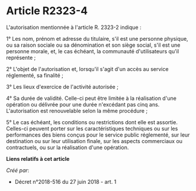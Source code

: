 # Article R2323-4

L'autorisation mentionnée à l'article R. 2323-2 indique :

1° Les nom, prénom et adresse du titulaire, s'il est une personne physique, ou sa raison sociale ou sa dénomination et son
siège social, s'il est une personne morale, et, le cas échéant, la communauté d'utilisateurs qu'il représente ;

2° L'objet de l'autorisation et, lorsqu'il s'agit d'un accès au service réglementé, sa finalité ;

3° Les lieux d'exercice de l'activité autorisée ;

4° Sa durée de validité. Celle-ci peut être limitée à la réalisation d'une opération ou délivrée pour une durée n'excédant
pas cinq ans. L'autorisation est renouvelable selon la même procédure ;

5° Le cas échéant, les conditions ou restrictions dont elle est assortie. Celles-ci peuvent porter sur les caractéristiques
techniques ou sur les performances des biens conçus pour le service public réglementé, sur leur destination ou sur leur
utilisation finale, sur les aspects commerciaux ou contractuels, ou sur la réalisation d'une opération.

**Liens relatifs à cet article**

_Créé par_:

  - Décret n°2018-516 du 27 juin 2018 - art. 1
